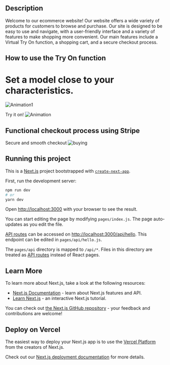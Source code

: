 ## Description

Welcome to our ecommerce website! Our website offers a wide variety of products for customers to browse and purchase. Our site is designed to be easy to use and navigate, with a user-friendly interface and a variety of features to make shopping more convenient. 
Our main features include a Virtual Try On function, a shopping cart, and a secure checkout process.


## How to use the Try On function

# Set a model close to your characteristics.
![Animation1](https://user-images.githubusercontent.com/101992380/212930523-bb0e8ed1-242c-4013-9291-e9256ea6b9d8.gif)

Try it on!
![Animation](https://user-images.githubusercontent.com/101992380/212930427-863970b0-cf6e-49cf-a785-20fce88faeff.gif)

## Functional checkout process using Stripe
Secure and smooth checkout
![buying](https://user-images.githubusercontent.com/101992380/212930552-9be43816-0377-439c-bff7-86982cd60e39.gif)

## Running this project

This is a [Next.js](https://nextjs.org/) project bootstrapped with [`create-next-app`](https://github.com/vercel/next.js/tree/canary/packages/create-next-app).

First, run the development server:

```bash
npm run dev
# or
yarn dev
```

Open [http://localhost:3000](http://localhost:3000) with your browser to see the result.

You can start editing the page by modifying `pages/index.js`. The page auto-updates as you edit the file.

[API routes](https://nextjs.org/docs/api-routes/introduction) can be accessed on [http://localhost:3000/api/hello](http://localhost:3000/api/hello). This endpoint can be edited in `pages/api/hello.js`.

The `pages/api` directory is mapped to `/api/*`. Files in this directory are treated as [API routes](https://nextjs.org/docs/api-routes/introduction) instead of React pages.

## Learn More

To learn more about Next.js, take a look at the following resources:

- [Next.js Documentation](https://nextjs.org/docs) - learn about Next.js features and API.
- [Learn Next.js](https://nextjs.org/learn) - an interactive Next.js tutorial.

You can check out [the Next.js GitHub repository](https://github.com/vercel/next.js/) - your feedback and contributions are welcome!

## Deploy on Vercel

The easiest way to deploy your Next.js app is to use the [Vercel Platform](https://vercel.com/new?utm_medium=default-template&filter=next.js&utm_source=create-next-app&utm_campaign=create-next-app-readme) from the creators of Next.js.

Check out our [Next.js deployment documentation](https://nextjs.org/docs/deployment) for more details.
